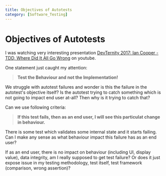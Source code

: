 ```yaml
---
title: Objectives of Autotests
category: [Software_Testing]
---
```


# Objectives of Autotests

I was watching very interesting presentation [DevTernity 2017: Ian Cooper - TDD, Where Did It All Go Wrong](https://www.google.com/url?sa=t&rct=j&q=&esrc=s&source=web&cd=&cad=rja&uact=8&ved=2ahUKEwigrvCQ4_fqAhVCqaQKHe0eB2MQwqsBMAB6BAgLEAQ&url=https%3A%2F%2Fwww.youtube.com%2Fwatch%3Fv%3DEZ05e7EMOLM&usg=AOvVaw3BD1zy591v6KxTYxlJ_LRq) on youtube.


One statement just caught my attention:

> **Test the Behaviour and not the Implementation!**

We struggle with autotest failures and wonder is this the failure in the autotest's objective itself?
Is the autotest trying to catch something which is not going to impact end user at-all? 
Then why is it trying to catch that?

Can we use following criteria:

> **If this test fails, then as an end user, I will see this particulat change in behaviour.**

There is some test which validates some internal state and it starts failing. Can I make any sense as what behaviour impact this failure has as an end user?

If as an end user, there is no impact on behaviour (including UI, display value), data integrity, am I really supposed to get test failure?
Or does it just expose issue in my testing methodology, test itself, test framework (comparison, wrong assertion)?
